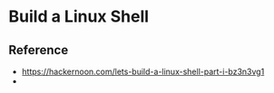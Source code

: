 # Build a Linux Shell
## Reference
- https://hackernoon.com/lets-build-a-linux-shell-part-i-bz3n3vg1
- 
